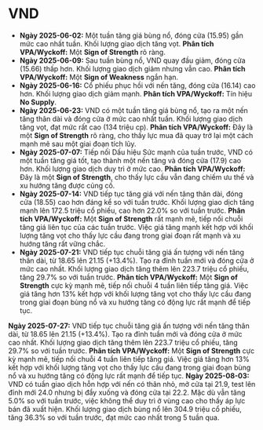 # VND

- **Ngày 2025-06-02:** Một tuần tăng giá bùng nổ, đóng cửa (15.95) gần mức cao nhất tuần. Khối lượng giao dịch tăng vọt. **Phân tích VPA/Wyckoff:** Một **Sign of Strength** rõ ràng.
- **Ngày 2025-06-09:** Sau tuần bùng nổ, VND quay đầu giảm, đóng cửa (15.66) thấp hơn. Khối lượng giao dịch giảm nhưng vẫn cao. **Phân tích VPA/Wyckoff:** Một **Sign of Weakness** ngắn hạn.
- **Ngày 2025-06-16:** Cổ phiếu phục hồi với nến tăng, đóng cửa (16.14) cao hơn. Khối lượng giao dịch giảm mạnh. **Phân tích VPA/Wyckoff:** Tín hiệu **No Supply**.
- **Ngày 2025-06-23:** VND có một tuần tăng giá bùng nổ, tạo ra một nến tăng thân dài và đóng cửa ở mức cao nhất tuần. Khối lượng giao dịch tăng vọt, đạt mức rất cao (134 triệu cp). **Phân tích VPA/Wyckoff:** Đây là một **Sign of Strength** rõ ràng, cho thấy lực mua đã quay trở lại một cách mạnh mẽ sau một giai đoạn tích lũy.
- **Ngày 2025-07-07:** Tiếp nối Dấu hiệu Sức mạnh của tuần trước, VND có một tuần tăng giá tốt, tạo thành một nến tăng và đóng cửa (17.9) cao hơn. Khối lượng giao dịch duy trì ở mức cao. **Phân tích VPA/Wyckoff:** Đây là một **Sign of Strength**, cho thấy lực cầu vẫn đang chiếm ưu thế và xu hướng tăng được củng cố.
- **Ngày 2025-07-14:** VND tiếp tục tăng giá với nến tăng thân dài, đóng cửa (18.55) cao hơn đáng kể so với tuần trước. Khối lượng giao dịch tăng mạnh lên 172.5 triệu cổ phiếu, cao hơn 22.0% so với tuần trước. **Phân tích VPA/Wyckoff:** Một **Sign of Strength** rất mạnh mẽ, tiếp nối chuỗi tăng giá liên tục của các tuần trước. Việc giá tăng mạnh kết hợp với khối lượng tăng vọt cho thấy lực cầu đang trong giai đoạn rất mạnh và xu hướng tăng rất vững chắc.
- **Ngày 2025-07-21:** VND tiếp tục chuỗi tăng giá ấn tượng với nến tăng thân dài, từ 18.65 lên 21.15 (+13.4%). Tạo ra đỉnh tuần mới và đóng cửa ở mức cao nhất. Khối lượng giao dịch tăng thêm lên 223.7 triệu cổ phiếu, tăng 29.7% so với tuần trước. **Phân tích VPA/Wyckoff:** Một **Sign of Strength** cực kỳ mạnh mẽ, tiếp nối chuỗi 4 tuần liên tiếp tăng giá. Việc giá tăng hơn 13% kết hợp với khối lượng tăng vọt cho thấy lực cầu đang trong giai đoạn bùng nổ và xu hướng tăng có động lực rất mạnh để tiếp tục.


**Ngày 2025-07-27:** VND tiếp tục chuỗi tăng giá ấn tượng với nến tăng thân dài, từ 18.65 lên 21.15 (+13.4%). Tạo ra đỉnh tuần mới và đóng cửa ở mức cao nhất. Khối lượng giao dịch tăng thêm lên 223.7 triệu cổ phiếu, tăng 29.7% so với tuần trước. **Phân tích VPA/Wyckoff:** Một **Sign of Strength** cực kỳ mạnh mẽ, tiếp nối chuỗi 4 tuần liên tiếp tăng giá. Việc giá tăng hơn 13% kết hợp với khối lượng tăng vọt cho thấy lực cầu đang trong giai đoạn bùng nổ và xu hướng tăng có động lực rất mạnh để tiếp tục.
**Ngày 2025-08-03:** VND có tuần giao dịch hỗn hợp với nến có thân nhỏ, mở cửa tại 21.9, test lên đỉnh mới 24.0 nhưng bị đẩy xuống và đóng cửa tại 22.2. Mặc dù vẫn tăng 5.0% so với tuần trước, việc không thể duy trì ở vùng cao cho thấy áp lực bán đã xuất hiện. Khối lượng giao dịch bùng nổ lên 304.9 triệu cổ phiếu, tăng 36.3% so với tuần trước, đạt mức cao nhất trong 5 tuần qua.
